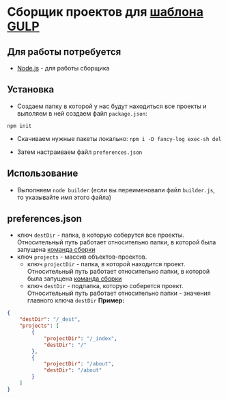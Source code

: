 # Сборщик проектов для [шаблона GULP](https://github.com/coolpanda02/gulp "Gulp шаблон для Frontend-разработки")

## Для работы потребуется
- [Node.js](https://nodejs.org/ "Node.js") - для работы сборщика

## Установка
- Создаем папку в которой у нас будут находиться все проекты и выполяем в ней создаем файл `package.json`:

`npm init`

- Скачиваем нужные пакеты локально:
`npm i -D fancy-log exec-sh del`

- Затем настраиваем файл `preferences.json`

## Использование
- Выполняем `node builder` (если вы переименовали файл `builder.js`, то указывайте имя этого файла)

## preferences.json
- ключ `destDir` - папка, в которую соберутся все проекты. Относительный путь работает относительно папки, в которой была запущена [команда сборки](https://github.com/coolpanda02/builder#использование "команда сборки")
- ключ `projects` - массив объектов-проектов.
   - ключ `projectDir` - папка, в которой находится проект. Относительный путь работает относительно папки, в которой была запущена [команда сборки](https://github.com/coolpanda02/builder#использование "команда сборки")
   - ключ `destDir` - подпапка, которую соберется проект. Относительный путь работает относительно папки - значения главного ключа `destDir`
**Пример:**
```json
{
	"destDir": "/_dest",
	"projects": [
		{
			"projectDir": "/_index",
			"destDir": "/"
		},
		{
			"projectDir": "/about",
			"destDir": "/about"
		}
	]
}
```
